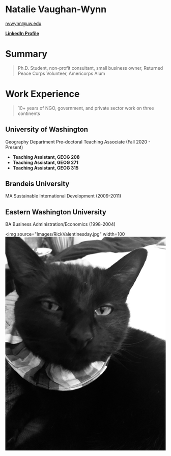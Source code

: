 # Natalie Vaughan-Wynn

<nvwynn@uw.edu>

**[LinkedIn Profile](https://www.linkedin.com/in/natalie-v-86ba2320/)**

# Summary
>Ph.D. Student, non-profit consultant, small business owner, Returned Peace Corps Volunteer, Americorps Alum

# Work Experience

>10+ years of NGO, government, and private sector work on three continents

## University of Washington

Geography Department Pre-doctoral Teaching Associate (Fall 2020 - Present)


- **Teaching Assistant, GEOG 208**
- **Teaching Assistant, GEOG 271**
- **Teaching Assistant, GEOG 315**

## Brandeis University

MA Sustainable International Development (2009-2011)


## Eastern Washington University

BA Business Administration/Economics (1998-2004)

<img source="Images/RickValentinesday.jpg" width=100
![My cat, Rick](Images/RickValentinesday.jpg)
